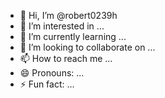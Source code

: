 - 👋 Hi, I’m @robert0239h
- 👀 I’m interested in ...
- 🌱 I’m currently learning ...
- 💞️ I’m looking to collaborate on ...
- 📫 How to reach me ...
- 😄 Pronouns: ...
- ⚡ Fun fact: ...

<!---
robert0239h/robert0239h is a ✨ special ✨ repository because its `README.md` (this file) appears on your GitHub profile.
You can click the Preview link to take a look at your changes.
--->
